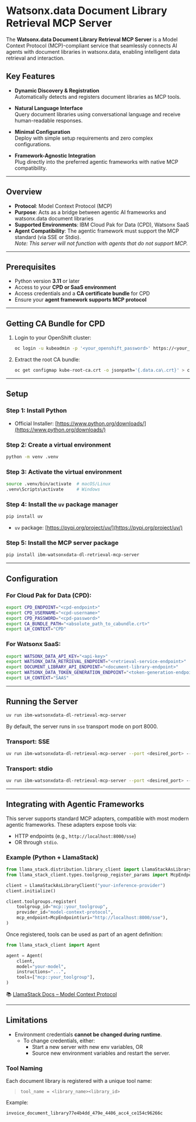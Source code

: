 
# Watsonx.data Document Library Retrieval MCP Server

The **Watsonx.data Document Library Retrieval MCP Server** is a Model Context Protocol (MCP)-compliant service that seamlessly connects AI agents with document libraries in watsonx.data, enabling intelligent data retrieval and interaction.

## Key Features

- **Dynamic Discovery & Registration**  
  Automatically detects and registers document libraries as MCP tools.

- **Natural Language Interface**  
  Query document libraries using conversational language and receive human-readable responses.

- **Minimal Configuration**  
  Deploy with simple setup requirements and zero complex configurations.

- **Framework-Agnostic Integration**  
  Plug directly into the preferred agentic frameworks with native MCP compatibility.

---

## Overview

- **Protocol**: Model Context Protocol (MCP)  
- **Purpose**: Acts as a bridge between agentic AI frameworks and watsonx.data document libraries  
- **Supported Environments**: IBM Cloud Pak for Data (CPD), Watsonx SaaS  
- **Agent Compatibility**: The agentic framework must support the MCP standard (via SSE or Stdio).  
  _Note: This server will not function with agents that do not support MCP._

---

## Prerequisites

- Python version **3.11** or later  
- Access to your **CPD or SaaS environment**  
- Access credentials and a **CA certificate bundle** for CPD  
- Ensure your **agent framework supports MCP protocol**

---

## Getting CA Bundle for CPD

1. Login to your OpenShift cluster:

    ```bash
    oc login -u kubeadmin -p '<your_openshift_password>' https://<your_openshift_cpd_url>:6443
    ```

2. Extract the root CA bundle:

    ```bash
    oc get configmap kube-root-ca.crt -o jsonpath='{.data.ca\.crt}' > cabundle.crt
    ```

---

## Setup

### Step 1: Install Python

- Official Installer: [https://www.python.org/downloads/](https://www.python.org/downloads/)

### Step 2: Create a virtual environment

```bash
python -m venv .venv
```

### Step 3: Activate the virtual environment

```bash
source .venv/bin/activate  # macOS/Linux
.venv\Scripts\activate     # Windows
```

### Step 4: Install the `uv` package manager

```bash
pip install uv
```

- `uv` package: [https://pypi.org/project/uv/](https://pypi.org/project/uv/)

### Step 5: Install the MCP server package

```bash
pip install ibm-watsonxdata-dl-retrieval-mcp-server
```

---

## Configuration

### For Cloud Pak for Data (CPD):

```bash
export CPD_ENDPOINT="<cpd-endpoint>"
export CPD_USERNAME="<cpd-username>"
export CPD_PASSWORD="<cpd-password>"
export CA_BUNDLE_PATH="<absolute_path_to_cabundle.crt>"
export LH_CONTEXT="CPD"
```

### For Watsonx SaaS:

```bash
export WATSONX_DATA_API_KEY="<api-key>"
export WATSONX_DATA_RETRIEVAL_ENDPOINT="<retrieval-service-endpoint>"
export DOCUMENT_LIBRARY_API_ENDPOINT="<document-library-endpoint>"
export WATSONX_DATA_TOKEN_GENERATION_ENDPOINT="<token-generation-endpoint>"
export LH_CONTEXT="SAAS"
```

---

## Running the Server

```bash
uv run ibm-watsonxdata-dl-retrieval-mcp-server
```

By default, the server runs in `sse` transport mode on port 8000.

### Transport: SSE

```bash
uv run ibm-watsonxdata-dl-retrieval-mcp-server --port <desired_port> --transport sse
```

### Transport: stdio

```bash
uv run ibm-watsonxdata-dl-retrieval-mcp-server --port <desired_port> --transport stdio
```

---

## Integrating with Agentic Frameworks

This server supports standard MCP adapters, compatible with most modern agentic frameworks. These adapters expose tools via:

- HTTP endpoints (e.g., `http://localhost:8000/sse`)
- OR through `stdio`.

### Example (Python + LlamaStack)

```python
from llama_stack.distribution.library_client import LlamaStackAsLibraryClient
from llama_stack_client.types.toolgroup_register_params import McpEndpoint

client = LlamaStackAsLibraryClient("your-inference-provider")
client.initialize()

client.toolgroups.register(
    toolgroup_id="mcp::your_toolgroup",
    provider_id="model-context-protocol",
    mcp_endpoint=McpEndpoint(uri="http://localhost:8000/sse"),
)
```

Once registered, tools can be used as part of an agent definition:

```python
from llama_stack_client import Agent

agent = Agent(
    client,
    model="your-model",
    instructions="...",
    tools=["mcp::your_toolgroup"],
)
```

📚 [LlamaStack Docs – Model Context Protocol](https://llama-stack.readthedocs.io/en/latest/building_applications/tools.html#model-context-protocol-mcp)

---

## Limitations

- Environment credentials **cannot be changed during runtime**.
  - To change credentials, either:
    - Start a new server with new env variables, OR
    - Source new environment variables and restart the server.

### Tool Naming

Each document library is registered with a unique tool name:

> `tool_name = <library_name><library_id>`

Example:

```bash
invoice_document_library77e4b4dd_479e_4406_acc4_ce154c96266c
```